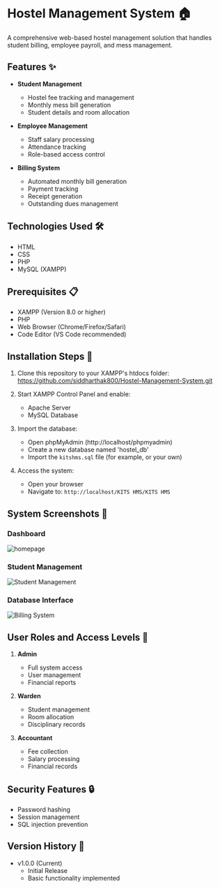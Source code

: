 # Hostel Management System 🏠

A comprehensive web-based hostel management solution that handles student billing, employee payroll, and mess management.

## Features ✨

- **Student Management**
  - Hostel fee tracking and management
  - Monthly mess bill generation
  - Student details and room allocation
  
- **Employee Management**
  - Staff salary processing
  - Attendance tracking
  - Role-based access control

- **Billing System**
  - Automated monthly bill generation
  - Payment tracking
  - Receipt generation
  - Outstanding dues management

## Technologies Used 🛠️

- HTML
- CSS
- PHP
- MySQL (XAMPP)

## Prerequisites 📋

- XAMPP (Version 8.0 or higher)
- PHP 
- Web Browser (Chrome/Firefox/Safari)
- Code Editor (VS Code recommended)

## Installation Steps 🚀

1. Clone this repository to your XAMPP's htdocs folder:
   https://github.com/siddharthak800/Hostel-Management-System.git
2. Start XAMPP Control Panel and enable:
   - Apache Server
   - MySQL Database

3. Import the database:
   - Open phpMyAdmin (http://localhost/phpmyadmin)
   - Create a new database named 'hostel_db'
   - Import the `kitshms.sql` file (for example, or your own)
     
4. Access the system:
   - Open your browser
   - Navigate to: `http://localhost/KITS HMS/KITS HMS`

## System Screenshots 📸

### Dashboard

![homepage](https://github.com/user-attachments/assets/bfb76928-4c03-4774-bd99-7e36063efcd5)

### Student Management
![Student Management](https://github.com/user-attachments/assets/7d511d16-8d8a-4e95-9bb5-1424b3a64221)


### Database Interface
![Billing System](https://github.com/user-attachments/assets/6ef3eb1f-30ed-4519-adff-08a66adb6fb0)


## User Roles and Access Levels 👥

1. **Admin**
   - Full system access
   - User management
   - Financial reports

2. **Warden**
   - Student management
   - Room allocation
   - Disciplinary records

3. **Accountant**
   - Fee collection
   - Salary processing
   - Financial records

## Security Features 🔒

- Password hashing
- Session management
- SQL injection prevention


## Version History 📝

- v1.0.0 (Current)
  - Initial Release
  - Basic functionality implemented
